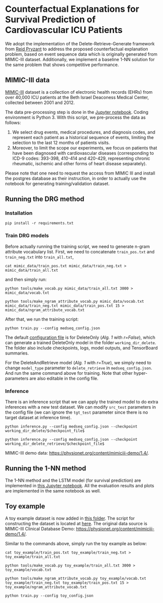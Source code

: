 # Counterfactual Explanations for Survival Prediction of Cardiovascular ICU Patients
We adopt the implementation of the Delete-Retrieve-Generate framework from [Reid Pryzant](https://github.com/rpryzant/delete_retrieve_generate) to address the proposed counterfactual explanation problem, based on event sequence data which is originally generated from MIMIC-III dataset. Additionally, we implement a baseline 1-NN solution for the same problem that shows competitive performance.

## MIMIC-III data 
[MIMIC-III](https://mimic.physionet.org/gettingstarted/overview/) dataset is a collection of electronic health records (EHRs) from over 40,000 ICU patients at the Beth Israel Deaconess Medical Center, collected between 2001 and 2012. 

The data pre-processing step is done in the [Jupyter notebook](./notebooks/1-data-preprocessing.ipynb). Coding environment is Python 3. With this script, we pre-process the data as follows:
1. We select drug events, medical procedures, and diagnosis codes, and represent each patient as a historical sequence of events, limiting the selection to the last 12 months of patients visits. 
2. Moreover, to limit the scope our experiments, we focus on patients that have been diagnosed with cardiovascular diseases (corresponding to ICD-9 codes: 393-398, 410-414 and 420-429, representing chronic rheumatic, ischemic and other forms of heart disease separately).

Please note that one need to request the access from MIMIC III and install the postgres database as their instruction, in order to actually use the notebook for generating training/validation dataset.

## Running the DRG method

### Installation

`pip install -r requirements.txt`

### Train DRG models

Before actually running the training script, we need to generate n-gram attribute vocabulary list. First, we need to concatenate `train_pos.txt` and `train_neg.txt` into `train_all.txt`,

```
cat mimic_data/train_pos.txt mimic_data/train_neg.txt > mimic_data/train_all.txt
```

and then simply run:
```
python tools/make_vocab.py mimic_data/train_all.txt 3000 > mimic_data/vocab.txt

python tools/make_ngram_attribute_vocab.py mimic_data/vocab.txt mimic_data/train_neg.txt mimic_data/train_pos.txt 15 > mimic_data/ngram_attribute_vocab.txt
```

After that, we run the training script: 

```
python train.py --config medseq_config.json
```

The default [configuration file](./medseq_config.json) is for DeleteOnly (*Alg. 1* with *r=False*), which can generate a trained DeleteOnly model in the folder `working_dir_delete`. The folder also include checkpoints, logs, model outputs, and TensorBoard summaries.  


For the DeleteAndRetrieve model (*Alg. 1* with *r=True*), we simply need to change `model_type` parameter to `delete_retrieve` in `medseq_config.json`. And run the same command above for training. Note that other hyper-parameters are also editable in the config file. 

### Inference
There is an inference script that we can apply the trained model to do extra inferences with a new test dataset. We can modify `src_test` parameters in the config file (we can ignore the `tgt_test` parameter since there is no target dataset at inference time).

```
python inference.py --config medseq_config.json --checkpoint working_dir_delete/$checkpoint_file$

python inference.py --config medseq_config.json --checkpoint working_dir_delete_retrieve/$checkpoint_file$
```

MIMIC-III demo data: https://physionet.org/content/mimiciii-demo/1.4/. 


## Running the 1-NN method
The 1-NN method and the LSTM model (for survival prediction) are implemented in [this Jupyter notebook](./notebooks/2-LSTM-model-and-generate-counterfactuals.ipynb). All the evaluation results and plots are implemented in the same notebook as well.

## Toy example
A toy example dataset is now added in [this folder](./toy_example/). The script for constructing the dataset is located at [here](.//notebooks/3-construct-toy-example.ipynb). The original data source is MIMIC-III Clinical Database Demo: https://physionet.org/content/mimiciii-demo/1.4/.

Similar to the commands above, simply run the toy example as below:
```
cat toy_example/train_pos.txt toy_example/train_neg.txt > toy_example/train_all.txt

python tools/make_vocab.py toy_example/train_all.txt 3000 > toy_example/vocab.txt

python tools/make_ngram_attribute_vocab.py toy_example/vocab.txt toy_example/train_neg.txt toy_example/train_pos.txt 15 > toy_example/ngram_attribute_vocab.txt

python train.py --config toy_config.json
```
